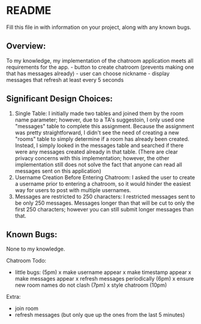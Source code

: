 README
======
Fill this file in with information on your project, along with any known bugs.

Overview:
---------
To my knowledge, my implementation of the chatroom application meets all requirements for the app.
	- button to create chatroom (prevents making one that has messages already)
	- user can choose nickname
	- display messages that refresh at least every 5 seconds


Significant Design Choices:
---------------------------
1) Single Table: I initially made two tables and joined them by the room name parameter; however, due to a TA's suggestoin, I only used one "messages" table to complete this assignment.  Because the assignment was pretty straightforward, I didn't see the need of creating a new "rooms" table to simply determine if a room has already been created.  Instead, I simply looked in the messages table and searched if there were any messages created already in that table.  (There are clear privacy concerns with this implementation; however, the other implementation still does not solve the fact that anyone can read all messages sent on this application)
2) Username Creation Before Entering Chatroom: I asked the user to create a username prior to entering a chatroom, so it would hinder the easiest way for users to post with multiple usernames.
3) Messages are restricted to 250 characters: I restricted messages sent to be only 250 messages.  Messages longer than that will be cut to only the first 250 characters; however you can still submit longer messages than that.

Known Bugs:
-----------
None to my knowledge.

Chatroom Todo:
- little bugs: (5pm)
	x make username appear
	x make timestamp appear
	x make messages appear
x refresh messages periodically (6pm)
x ensure new room names do not clash (7pm)
x style chatroom (10pm)


Extra:
- join room
- refresh messages (but only que up the ones from the last 5 minutes)
